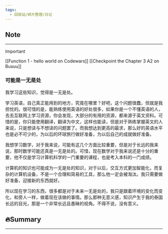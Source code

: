 ```yaml
---
tags:
  - 回收站/碎片整理/日记
---
```


## Note

---

> [!Important]
> [[Function 1 - hello world on Codewars]]
> [[Checkpoint the Chapter 3 A2 on Busuu]]

### 可能是一无是处

我学习这些知识，觉得是一无是处。

学习英语，自己真正能用到的地方，究竟在哪里？好吧，这个问题很蠢，但就是我担忧的。很可惜的是，能熟练使用英语的好处很多，如果你是一个不懂英语的人，去去互联网上学习资源，你会发现，大部分的有用的资源，都来源于英文资料。可惜的是，你只能使用翻译，翻译为中文，这样也能读，但是对于熟练掌握英文的人来说，只是想读与不想读的问题罢了。而我想达到更高的最求，那么好的英语水平也是必不可少的，为以后的环球旅行做好准备，为以后自己的成就做好准备。

我想学习数学，对于我来说，可能有这几个方面比较重要，但是对于长远的我来说，那时数学可能还真是一无是处的。可惜，现在数学对于我来说还是十分的重要，他不仅是学习计算机科学的一门重要的课程，也是考入本科的一门成绩。

计算机的知识也可能成为一无是处的知识，对于以后，交互方式更加智能化，而复杂的计算机设备，不是一个合理和简易的工具，那么他一定会被淘汰。我只需要做好准备，迎接新的东西就好。

所以现在学习的东西，很多都是对于未来一无是处的，我只是跟着环境的变化而变化，和旁人一样，做着现在该做的事情。那么那种无意义感，知识产生于我的泰国长远的目光，那是一个非常长远且愚昧的视角。不得不说，没有意义。

## 🔥Summary

---
